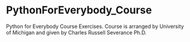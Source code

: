 # PythonForEverybody_Course
Python for Everybody Course Exercises. Course is arranged by University of Michigan and given by Charles Russell Severance Ph.D.
